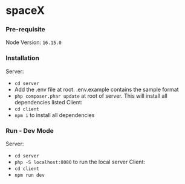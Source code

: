 # spaceX

### Pre-requisite
Node Version: `16.15.0`

### Installation
Server: 
- `cd server`
- Add the .env file at root. .env.example contains the sample format
- `php composer.phar update` at root of server. This will install all dependencies listed
Client:
- `cd client`
- `npm i` to install all dependencies

### Run - Dev Mode
Server:
- `cd server`
- `php -S localhost:8080` to run the local server
Client: 
- `cd client`
- `npm run dev`
